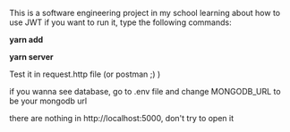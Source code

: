 This is a software engineering project in my school learning about how to use JWT
if you want to run it, type the following commands:

**yarn add**

**yarn server**

Test it in request.http file (or postman ;) )

if you wanna see database, go to .env file and change MONGODB_URL to be your mongodb url

there are nothing in http://localhost:5000, don't try to open it
